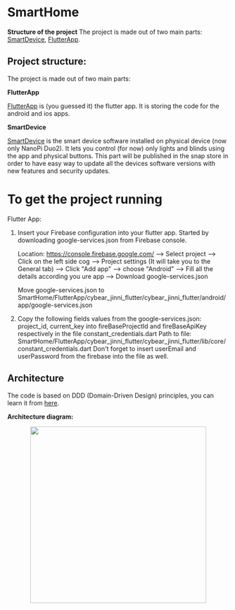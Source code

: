 # SmartHome


**Structure of the project**
The project is made out of two main parts: [SmartDevice](https://github.com/CyBear-Jinni/Smart-Home/tree/dev/SmartDevice), [FlutterApp](https://github.com/CyBear-Jinni/Smart-Home/tree/dev/FlutterApp).

## Project structure:

The project is made out of two main parts:

**FlutterApp**

[FlutterApp](https://github.com/CyBear-Jinni/Smart-Home/tree/dev/FlutterApp) is (you guessed it) the flutter app.
It is storing the code for the android and ios apps.

**SmartDevice**

[SmartDevice](https://github.com/CyBear-Jinni/Smart-Home/tree/dev/SmartDevice) is the smart device software installed on physical device (now only NanoPi Duo2).
It lets you control (for now) only lights and blinds using the app and physical buttons.
This part will be published in the snap store in order to have easy way to update all the devices software versions with new features and security updates.


# To get the project running

Flutter App:
1. Insert your Firebase configuration into your flutter app.
   Started by downloading google-services.json from Firebase console.

   Location: https://console.firebase.google.com/  --> Select project --> Click on the left side cog -->
   Project settings (It will take you to the General tab) --> Click "Add app" --> choose "Android" -->
   Fill all the details according you ure app --> Download google-services.json

   Move google-services.json to 
   SmartHome/FlutterApp/cybear_jinni_flutter/cybear_jinni_flutter/android/app/google-services.json

2. Copy the following fields values from the google-services.json:
   project_id, current_key 
   into fireBaseProjectId and fireBaseApiKey respectively in the file constant_credentials.dart
   Path to file: SmartHome/FlutterApp/cybear_jinni_flutter/cybear_jinni_flutter/lib/core/constant_credentials.dart
   Don't forget to insert userEmail and userPassword from the firebase into the file as well.

## Architecture

The code is based on DDD (Domain-Driven Design) principles, you can learn it from [here](https://www.youtube.com/watch?v=RMiN59x3uH0&list=PLB6lc7nQ1n4iS5p-IezFFgqP6YvAJy84U).

**Architecture diagram:**

<p align="center">
<img src="https://resocoder.com/wp-content/uploads/2020/03/DDD-Flutter-Diagram-v3.svg" width="400">
</p>

